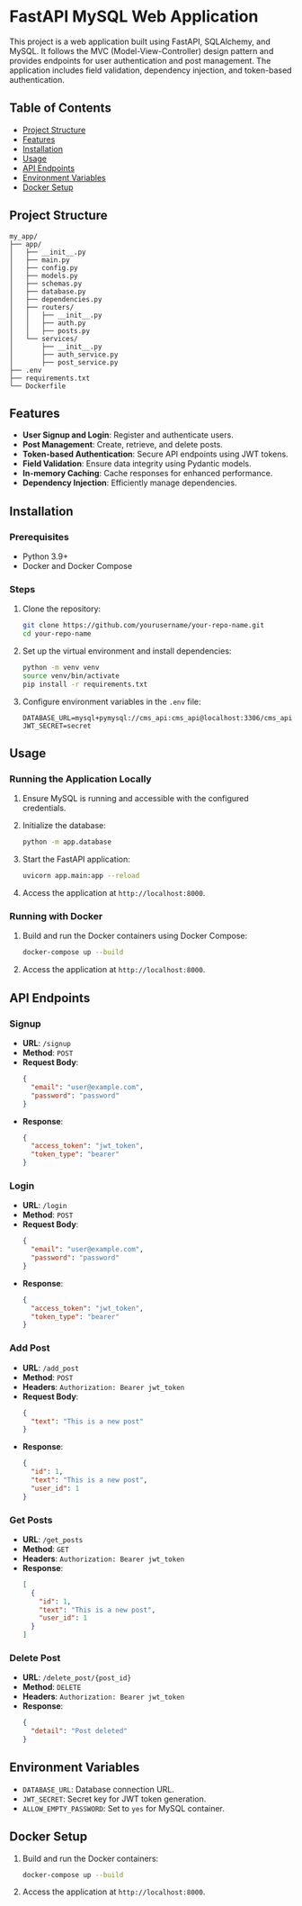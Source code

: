 # FastAPI MySQL Web Application

This project is a web application built using FastAPI, SQLAlchemy, and MySQL. It follows the MVC (Model-View-Controller) design pattern and provides endpoints for user authentication and post management. The application includes field validation, dependency injection, and token-based authentication.

## Table of Contents

- [Project Structure](#project-structure)
- [Features](#features)
- [Installation](#installation)
- [Usage](#usage)
- [API Endpoints](#api-endpoints)
- [Environment Variables](#environment-variables)
- [Docker Setup](#docker-setup)

## Project Structure

```
my_app/
├── app/
│   ├── __init__.py
│   ├── main.py
│   ├── config.py
│   ├── models.py
│   ├── schemas.py
│   ├── database.py
│   ├── dependencies.py
│   ├── routers/
│   │   ├── __init__.py
│   │   ├── auth.py
│   │   ├── posts.py
│   └── services/
│       ├── __init__.py
│       ├── auth_service.py
│       ├── post_service.py
├── .env
├── requirements.txt
└── Dockerfile
```

## Features

- **User Signup and Login**: Register and authenticate users.
- **Post Management**: Create, retrieve, and delete posts.
- **Token-based Authentication**: Secure API endpoints using JWT tokens.
- **Field Validation**: Ensure data integrity using Pydantic models.
- **In-memory Caching**: Cache responses for enhanced performance.
- **Dependency Injection**: Efficiently manage dependencies.

## Installation

### Prerequisites

- Python 3.9+
- Docker and Docker Compose

### Steps

1. Clone the repository:

    ```bash
    git clone https://github.com/yourusername/your-repo-name.git
    cd your-repo-name
    ```

2. Set up the virtual environment and install dependencies:

    ```bash
    python -m venv venv
    source venv/bin/activate
    pip install -r requirements.txt
    ```

3. Configure environment variables in the `.env` file:

    ```env
    DATABASE_URL=mysql+pymysql://cms_api:cms_api@localhost:3306/cms_api_test
    JWT_SECRET=secret
    ```

## Usage

### Running the Application Locally

1. Ensure MySQL is running and accessible with the configured credentials.

2. Initialize the database:

    ```bash
    python -m app.database
    ```

3. Start the FastAPI application:

    ```bash
    uvicorn app.main:app --reload
    ```

4. Access the application at `http://localhost:8000`.

### Running with Docker

1. Build and run the Docker containers using Docker Compose:

    ```bash
    docker-compose up --build
    ```

2. Access the application at `http://localhost:8000`.

## API Endpoints

### Signup

- **URL**: `/signup`
- **Method**: `POST`
- **Request Body**:
  ```json
  {
    "email": "user@example.com",
    "password": "password"
  }
  ```
- **Response**:
  ```json
  {
    "access_token": "jwt_token",
    "token_type": "bearer"
  }
  ```

### Login

- **URL**: `/login`
- **Method**: `POST`
- **Request Body**:
  ```json
  {
    "email": "user@example.com",
    "password": "password"
  }
  ```
- **Response**:
  ```json
  {
    "access_token": "jwt_token",
    "token_type": "bearer"
  }
  ```

### Add Post

- **URL**: `/add_post`
- **Method**: `POST`
- **Headers**: `Authorization: Bearer jwt_token`
- **Request Body**:
  ```json
  {
    "text": "This is a new post"
  }
  ```
- **Response**:
  ```json
  {
    "id": 1,
    "text": "This is a new post",
    "user_id": 1
  }
  ```

### Get Posts

- **URL**: `/get_posts`
- **Method**: `GET`
- **Headers**: `Authorization: Bearer jwt_token`
- **Response**:
  ```json
  [
    {
      "id": 1,
      "text": "This is a new post",
      "user_id": 1
    }
  ]
  ```

### Delete Post

- **URL**: `/delete_post/{post_id}`
- **Method**: `DELETE`
- **Headers**: `Authorization: Bearer jwt_token`
- **Response**:
  ```json
  {
    "detail": "Post deleted"
  }
  ```

## Environment Variables

- `DATABASE_URL`: Database connection URL.
- `JWT_SECRET`: Secret key for JWT token generation.
- `ALLOW_EMPTY_PASSWORD`: Set to `yes` for MySQL container.

## Docker Setup

1. Build and run the Docker containers:

    ```bash
    docker-compose up --build
    ```

2. Access the application at `http://localhost:8000`.

